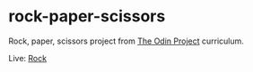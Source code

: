 # rock-paper-scissors
Rock, paper, scissors project from <a href="https://www.theodinproject.com/lessons/foundations-rock-paper-scissors">The Odin Project</a> curriculum.


Live: <a href="https://dec-gr.github.io/rock-paper-scissors/">Rock</a>
